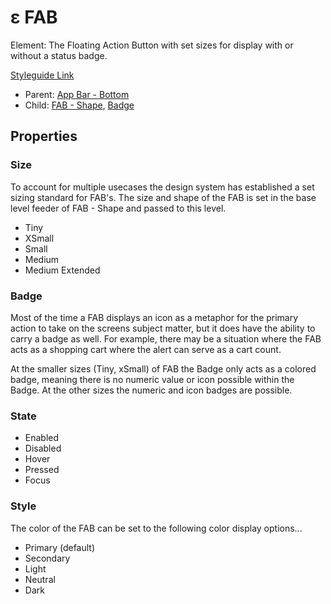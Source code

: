 # ε FAB

Element: The Floating Action Button with set sizes for display with or without a status badge.

[Styleguide Link](https://zpl.io/b65y6Wq)

* Parent: [App Bar - Bottom](https://github.com/able-app/docs/blob/d689178b930c7095c750671b112985ac09eccd08/controls/components/appbar/app-bar.md)
* Child: [FAB - Shape](https://github.com/able-app/docs/blob/7e988f3a61132db2fd36d56763df3852f06ab3f5/controls/%CE%B5%20elements/fab/fab-shape.md), [Badge](https://github.com/able-app/docs/blob/7e988f3a61132db2fd36d56763df3852f06ab3f5/controls/%CE%B5%20elements/badge/badge.md)

## Properties

### Size

To account for multiple usecases the design system has established a set sizing standard for FAB's. The size and shape of the FAB is set in the base level feeder of FAB - Shape and passed to this level.

* Tiny
* XSmall
* Small
* Medium
* Medium Extended

### Badge

Most of the time a FAB displays an icon as a metaphor for the primary action to take on the screens subject matter, but it does have the ability to carry a badge as well. For example, there may be a situation where the FAB acts as a shopping cart where the alert can serve as a cart count.

At the smaller sizes (Tiny, xSmall) of FAB the Badge only acts as a colored badge, meaning there is no numeric value or icon possible within the Badge. At the other sizes the numeric and icon badges are possible.

### State

* Enabled
* Disabled
* Hover
* Pressed
* Focus

### Style

The color of the FAB can be set to the following color display options...

* Primary (default)
* Secondary
* Light
* Neutral
* Dark
